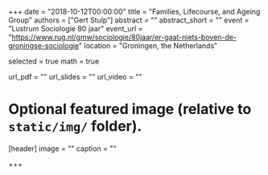 +++
date = "2018-10-12T00:00:00"
title = "Families, Lifecourse, and Ageing Group"
authors = ["Gert Stulp"]
abstract = ""
abstract_short = ""
event = "Lustrum Sociologie 80 jaar"
event_url = "https://www.rug.nl/gmw/sociologie/80jaar/er-gaat-niets-boven-de-groningse-sociologie"
location = "Groningen, the Netherlands"

selected = true
math = true

url_pdf = ""
url_slides = ""
url_video = ""


# Optional featured image (relative to `static/img/` folder).
[header]
image = ""
caption = ""

+++
